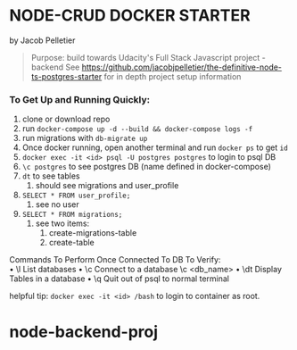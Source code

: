 # NODE-CRUD DOCKER STARTER
by Jacob Pelletier
>Purpose: build towards Udacity's Full Stack Javascript project - backend
>See https://github.com/jacobjpelletier/the-definitive-node-ts-postgres-starter for in depth project setup information


### To Get Up and Running Quickly:
1. clone or download repo
2. run `docker-compose up -d --build && docker-compose logs -f`
3. run migrations with `db-migrate up`
4. Once docker running, open another terminal and run `docker ps` to get `id`
5. `docker exec -it <id> psql -U postgres postgres` to login to psql DB
6. `\c postgres` to see postgres DB (name defined in docker-compose)
7. `dt` to see tables
   1. should see migrations and user_profile
8. `SELECT * FROM user_profile;`
   1. see no user
9. `SELECT * FROM migrations;`
   1. see two items:
      1. create-migrations-table
      2. create-table
      
Commands To Perform Once Connected To DB To Verify:  
•	\l List databases
•	\c Connect to a database
         \c <db_name>
•	\dt Display Tables in a database
•	\q Quit out of psql to normal terminal



helpful tip: `docker exec -it <id> /bash` to login to container as root.
# node-backend-proj
